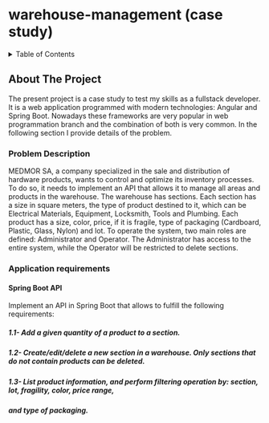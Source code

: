 # warehouse-management (case study)

<!-- TABLE OF CONTENTS -->
<details>
  <summary>Table of Contents</summary>
  <ol>
    <li>
      <a href="#about-the-project">About The Project</a>
      <ul>
        <li><a href="#problem-description">Problem Description</a></li>
        <li><a href="#application-requirements">Application requirements</a></li>
      </ul>
    </li>
    <li>
      <a href="#getting-started">Getting Started</a>
      <ul>
        <li><a href="#prerequisites">Prerequisites</a></li>
        <li><a href="#installation">Installation</a></li>
      </ul>
    </li>
   
  </ol>
</details>

<!-- ABOUT THE PROJECT -->
## About The Project
The present project is a case study to test my skills as a fullstack developer. It is a web application programmed with modern technologies: Angular and Spring Boot. Nowadays these frameworks are very popular in web programmation branch and the combination of both is very common. In the following section I provide details of the problem.

### Problem Description
MEDMOR SA, a company specialized in the sale and distribution of hardware products, wants to control and optimize its inventory processes. To do so, it needs to implement an API that allows it to manage all areas and products in the warehouse. The warehouse has sections. Each section has a size in square meters, the type of product destined to it, which can be Electrical Materials, Equipment, Locksmith, Tools and Plumbing. Each product has a size, color, price, if it is fragile, type of packaging (Cardboard, Plastic, Glass, Nylon) and lot. To operate the system, two main roles are defined: Administrator and Operator. The Administrator has access to the entire system, while the Operator will be restricted to delete sections.

### Application requirements
#### Spring Boot API
Implement an API in Spring Boot that allows to fulfill the following requirements: 
##### 1.1- Add a given quantity of a product to a section.
##### 1.2- Create/edit/delete a new section in a warehouse. Only sections that do not contain products can be deleted. 
##### 1.3- List product information, and perform filtering operation by: section, lot, fragility, color, price range, 
##### and type of packaging. 






